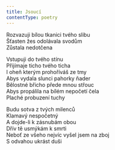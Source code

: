 ```yaml
---
title: Jsoucí
contentType: poetry
---
```


<section>

Rozvazuji bílou tkanici tvého slibu  
Šťasten žes odolávala svodům  
Zůstala nedotčena

Vstupuji do tvého stínu  
Přijímaje ticho tvého ticha  
I oheň kterým prohoříváš ze tmy  
Abys vydala slunci pahorky ňader  
Bělostné břicho přede mnou střouc  
Abys propálila na bílém nepočetí čela  
Plaché probuzení tuchy

Budu sotva z tvých milenců  
Klamavý nespočetný  
A dojde-li k zásnubám obou  
Dřív tě usmýkám k smrti  
Neboť ze všeho nejvíc vyšel jsem na zboj  
S odvahou ukrást duši

</section>

